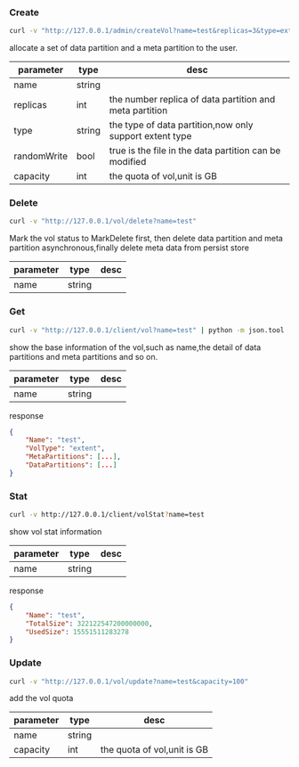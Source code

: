 ### Create

```bash
curl -v "http://127.0.0.1/admin/createVol?name=test&replicas=3&type=extent&randomWrite=true&capacity=100"
```

allocate a set of data partition and a meta partition to the user.

|parameter | type | desc|
|---|---|---|
|name|string|
|replicas|int|the number replica of data partition and meta partition
|type|string|the type of data partition,now only support extent type
|randomWrite|bool| true is the file in the data partition can be modified
|capacity|int| the quota of vol,unit is GB

### Delete

```bash
curl -v "http://127.0.0.1/vol/delete?name=test"
```

Mark the vol status to MarkDelete first, then delete data partition and meta partition asynchronous,finally delete meta data from persist store

|parameter | type | desc|
|---|---|---|
|name|string|

### Get

```bash
curl -v "http://127.0.0.1/client/vol?name=test" | python -m json.tool
```

show the base information of the vol,such as name,the detail of data partitions and meta partitions and so on.

|parameter | type | desc|
|---|---|---|
|name|string|

response

``` json
{
    "Name": "test",
    "VolType": "extent",
    "MetaPartitions": [...],
    "DataPartitions": [...]
}
```

### Stat

```bash
curl -v http://127.0.0.1/client/volStat?name=test
```

show vol stat information

|parameter | type | desc|
|---|---|---|
|name|string|

response

``` json
{
    "Name": "test",
    "TotalSize": 322122547200000000,
    "UsedSize": 15551511283278
}
```

### Update

```bash
curl -v "http://127.0.0.1/vol/update?name=test&capacity=100"
```
add the vol quota

|parameter | type | desc|
|---|---|---|
|name|string|
|capacity|int| the quota of vol,unit is GB
